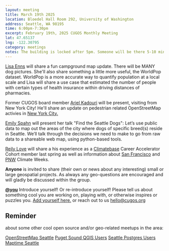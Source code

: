 ```yaml
---
layout: meeting
title: March 19th 2025
location: Bloedel Hall Room 292, University of Washington
address: Seattle, WA 98195
time: 6:00pm-7:30pm
excerpt: February 19th, 2025 CUGOS Monthly Meeting
lat: 47.65137
lng: -122.30795
category: meetings
notes: The building is locked after 5pm. Someone will be there 5-10 minutes until 6pm to let us in. If you see nobody around and can't access, call the phone number posted at the door to be let in. We will adjourn to the College Inn Pub for a happy hour after the meeting!
---
```


[Lisa Enns](https://www.ennsanalytics.com/) will share a fun campground map update. There will be MANY dog pictures. She'll also share something a little more useful, the WorldPop dataset. WorldPop is a more accurate way to quantify population at a local scale and Lisa will share a use case that estimated the number of people with certain types of health insurance within driving distances of pharmacies.

Former CUGOS board member [Ariel Kadouri](https://arielsartistry.com/) will be present, visiting from New York City! He'll share an update on pedestrian related OpenStreetMap activies in [New York City.](https://wiki.openstreetmap.org/wiki/New_York_City)

[Emily Spahn](https://github.com/eyspahn) will present her talk "Find the Seattle Dogs": Let’s use public data to map out the areas of the city where dogs of specific breed(s) reside in Seattle. We’ll talk through the decisions we need to make to go from raw data to a shareable web map, using python-based tools.

[Reily Love](https://www.linkedin.com/in/reilylove/) will share a his experience as a [Climatebase](https://climatebase.org/) Career Accelerator Cohort member last spring as well as information about [San Francisco](https://www.sfclimateweek.org/) and [PNW](https://pnwclimateweek.org/) Climate Weeks. 

**Anyone** is invited to share (their own or news about any interesting) small or large geospatial projects. As always any geo-questions are encouraged and will gladly be discussed within the group.

**[@you](http://cugos.org/people/)** Introduce yourself! Or re-introduce yourself! Please tell us about something cool you are working on, playing with, or otherwise inspires or puzzles you. [Add yourself here.](https://github.com/cugos/cugos.github.com/blob/master/meetings/_posts/2023-3-15-cugos_monthly.md) or reach out to us hello@cugos.org

## Reminder

about some other cool open source and/or geo-related meetups in the area:

[OpenStreetMap Seattle](https://www.meetup.com/OpenStreetMap-Seattle/)
[Puget Sound QGIS Users](https://www.meetup.com/Puget-Sound-QGIS-Users-Group/)
[Seattle Postgres Users](https://www.meetup.com/Seattle-Postgres/)
[Maptime Seattle](https://www.meetup.com/MaptimeSEA/)
